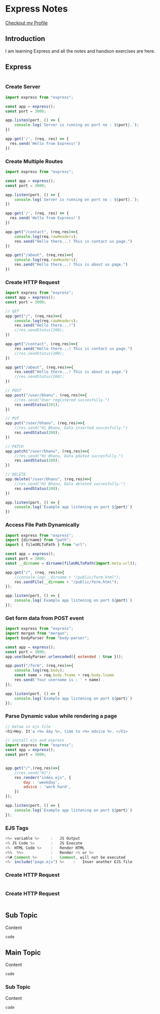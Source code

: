 
# Express Notes
[Checkout my Profile](https://github.com/bhanubhashkar)

## Introduction
I am learning Express and all the notes and handson exercises are here.

## Express

```js

```

### Create Server
```js
import express from "express";

const app = express();
const port = 3000;

app.listen(port, () => {
    console.log(`Server is running on port no : ${port}.`);
})

app.get('/', (req, res) => {
  res.send('Hello from Express!')
})

```

### Create Multiple Routes
```js
import express from "express";

const app = express();
const port = 3000;

app.listen(port, () => {
    console.log(`Server is running on port no : ${port}.`);
})

app.get('/', (req, res) => {
  res.send('Hello from Express!')
})

app.get("/contact", (req,res)=>{
    console.log(req.rawHeaders);
    res.send("Hello there...! This is contact us page.")
})

app.get("/about", (req,res)=>{
    console.log(req.rawHeaders);
    res.send("Hello there...! This is about us page.")
})

```

### Create HTTP Request
```js
import express from "express";
const app = express();
const port = 3000;

// GET
app.get("/", (req,res)=>{
    console.log(req.rawHeaders);
    res.send("Hello there...!")
    //res.sendStatus(200);
})

app.get("/contact", (req,res)=>{
    res.send("Hello there...! This is contact us page.")
    //res.sendStatus(200);
})

app.get("/about", (req,res)=>{
    res.send("Hello there...! This is about us page.")
    //res.sendStatus(200);
})

// POST
app.post("/user/bhanu", (req,res)=>{
    //res.send("User registered succesfully.")
    res.sendStatus(201);
})

// PUT
app.put("/user/bhanu", (req,res)=>{
    //res.send("Hi Bhanu, Data inserted succesfully.")
    res.sendStatus(200);
})

// PATCH
app.patch("/user/bhanu", (req,res)=>{
    //res.send("Hi Bhanu, Data pdated succesfully.")
    res.sendStatus(200);
})

// DELETE
app.delete("/user/bhanu", (req,res)=>{
    //res.send("Hi Bhanu, Data deleted succesfully.")
    res.sendStatus(200);
})

app.listen(port, () => {
    console.log(`Example app listening on port ${port}`)
})

```

### Access File Path Dynamically
```js
import express from "express";
import {dirname} from "path";
import { fileURLToPath } from "url";

const app = express();
const port = 3000;
const __dirname = dirname(fileURLToPath(import.meta.url));

app.get("/", (req, res)=>{
    //console.log(__dirname + "/public/form.html");
    res.sendFile(__dirname + "/public/form.html");
});

app.listen(port, () => {
    console.log(`Example app listening on port ${port}`)
});

```

### Get form data from POST event
```js
import express from "express";
import morgan from "morgan";
import bodyParser from "body-parser";

const app = express();
const port = 3000;
app.use(bodyParser.urlencoded({ extended : true }));

app.post("/form", (req,res)=>{
    console.log(req.body);
    const name = req.body.fname + req.body.lname
    res.send('Your username is : ' + name)
});

app.listen(port, () => {
    console.log(`Example app listening on port ${port}`)
});

```

### Parse Dynamic value while rendering a page 
```js
// below in ejs file
<h1>Hey, It'a <%= day %>, time to <%= advice %>. </h1>

// install ejs and express
import express from "express";
const app = express();
const port = 3000;


app.get("/",(req,res)=>{
    //res.send("Hi")
    res.render("index.ejs", {
        day : 'weekday',
        advice : 'work hard',
    })
});

app.listen(port, () => {
    console.log(`Example app listening on port ${port}`)
});

```

### EJS Tags
```js
<%= variable %>     :   JS Output
<% JS Code %>       :   JS Execute
<%- HTML Code %>    :   Render HTML
<%%  %%>            :   Render <% or %>
<%# Comment %>      :   Comment, will not be executed
<%- include("page.ejs") %>    :   Inser another EJS file 
```

### Create HTTP Request
```js

```

### Create HTTP Request
```js

```



## Sub Topic
Content

```js
code
```







## Main Topic
Content

```js
code
```

### Sub Topic
Content

```js
code
```